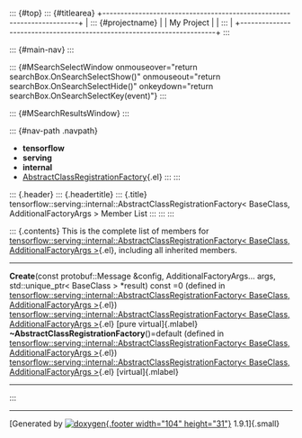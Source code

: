 ::: {#top}
::: {#titlearea}
+-----------------------------------------------------------------------+
| ::: {#projectname}                                                    |
| My Project                                                            |
| :::                                                                   |
+-----------------------------------------------------------------------+
:::

::: {#main-nav}
:::

::: {#MSearchSelectWindow onmouseover="return searchBox.OnSearchSelectShow()" onmouseout="return searchBox.OnSearchSelectHide()" onkeydown="return searchBox.OnSearchSelectKey(event)"}
:::

::: {#MSearchResultsWindow}
:::

::: {#nav-path .navpath}
-   **tensorflow**
-   **serving**
-   **internal**
-   [AbstractClassRegistrationFactory](classtensorflow_1_1serving_1_1internal_1_1AbstractClassRegistrationFactory.html){.el}
:::
:::

::: {.header}
::: {.headertitle}
::: {.title}
tensorflow::serving::internal::AbstractClassRegistrationFactory\<
BaseClass, AdditionalFactoryArgs \> Member List
:::
:::
:::

::: {.contents}
This is the complete list of members for
[tensorflow::serving::internal::AbstractClassRegistrationFactory\<
BaseClass, AdditionalFactoryArgs
\>](classtensorflow_1_1serving_1_1internal_1_1AbstractClassRegistrationFactory.html){.el},
including all inherited members.

  ------------------------------------------------------------------------------------------------------------------------------------------------------------------------------------------------------------------------------------------------------------------------------------------------------------------------------------------- ----------------------------------------------------------------------------------------------------------------------------------------------------------------------------------------------- -------------------------
  **Create**(const protobuf::Message &config, AdditionalFactoryArgs\... args, std::unique\_ptr\< BaseClass \> \*result) const =0 (defined in [tensorflow::serving::internal::AbstractClassRegistrationFactory\< BaseClass, AdditionalFactoryArgs \>](classtensorflow_1_1serving_1_1internal_1_1AbstractClassRegistrationFactory.html){.el})   [tensorflow::serving::internal::AbstractClassRegistrationFactory\< BaseClass, AdditionalFactoryArgs \>](classtensorflow_1_1serving_1_1internal_1_1AbstractClassRegistrationFactory.html){.el}   [pure virtual]{.mlabel}
  **\~AbstractClassRegistrationFactory**()=default (defined in [tensorflow::serving::internal::AbstractClassRegistrationFactory\< BaseClass, AdditionalFactoryArgs \>](classtensorflow_1_1serving_1_1internal_1_1AbstractClassRegistrationFactory.html){.el})                                                                                 [tensorflow::serving::internal::AbstractClassRegistrationFactory\< BaseClass, AdditionalFactoryArgs \>](classtensorflow_1_1serving_1_1internal_1_1AbstractClassRegistrationFactory.html){.el}   [virtual]{.mlabel}
  ------------------------------------------------------------------------------------------------------------------------------------------------------------------------------------------------------------------------------------------------------------------------------------------------------------------------------------------- ----------------------------------------------------------------------------------------------------------------------------------------------------------------------------------------------- -------------------------
:::

------------------------------------------------------------------------

[Generated by [![doxygen](doxygen.svg){.footer width="104"
height="31"}](https://www.doxygen.org/index.html) 1.9.1]{.small}
